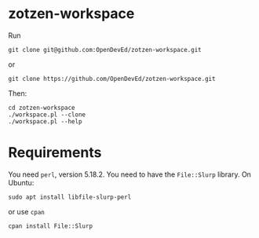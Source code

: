 # zotzen-workspace

Run
```
git clone git@github.com:OpenDevEd/zotzen-workspace.git
```
or
```
git clone https://github.com/OpenDevEd/zotzen-workspace.git
```

Then:
```
cd zotzen-workspace
./workspace.pl --clone
./workspace.pl --help
```

# Requirements
You need `perl`, version 5.18.2. You need to have the `File::Slurp` library. On Ubuntu:
```
sudo apt install libfile-slurp-perl
```
or use `cpan`
```
cpan install File::Slurp
```

